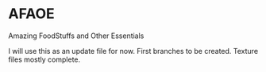 # AFAOE
Amazing FoodStuffs and Other Essentials

I will use this as an update file for now. 
First branches to be created. 
Texture files mostly complete. 
